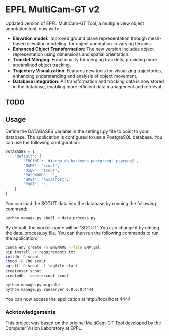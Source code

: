 

# EPFL MultiCam-GT v2
Updated version of EPFL MultiCam-GT Tool, a multiple view object annotation tool, now with:

- **Elevation model**: Improved ground plane representation through mesh-based elevation modeling, for object annotation in varying terrains.
- **Enhanced Object Transformation**: The new version includes object representation using dimensions and spatial orientation.
- **Tracklet Merging**: Functionality for merging tracklets, providing more streamlined object tracking.
- **Trajectory Visualization**: Features new tools for visualizing trajectories, enhancing understanding and analysis of object movement.
- **Database Integration**: All transformation and tracking data is now stored in the database, enabling more efficient data management and retrieval.

## TODO


## Usage
Define the DATABASES variable in the settings.py file to point to your database. The application is configured to use a PostgreSQL database. You can use the following configuration:
```python
DATABASES = {
    'default': {
        'ENGINE': 'django.db.backends.postgresql_psycopg2',
        'NAME': 'scout',
        'USER': 'scout',
        'PASSWORD': '',
        'HOST': 'localhost',
        'PORT': '',
    }
}
```
You can load the SCOUT data into the database by running the following command:
```bash
python manage.py shell < data_process.py
```
By default, the worker name will be 'SCOUT'. You can change it by editing the data_process.py file.
You can then run the following commands to run the application:
```bash
conda env create -n ENVNAME --file ENV.yml
pip install -r requirements.txt
initdb -D scout   
chmod -R 700 scout
pg_ctl -D scout -l logfile start
createuser scout
createdb --owner=scout scout

python manage.py migrate
python manage.py runserver 0.0.0.0:4444
```
You can now access the application at http://localhost:4444



### Acknowledgements
This project was based on the original [MultiCam-GT Tool](https://github.com/cvlab-epfl/multicam-gt) developed by the Computer Vision Laboratory at EPFL.
